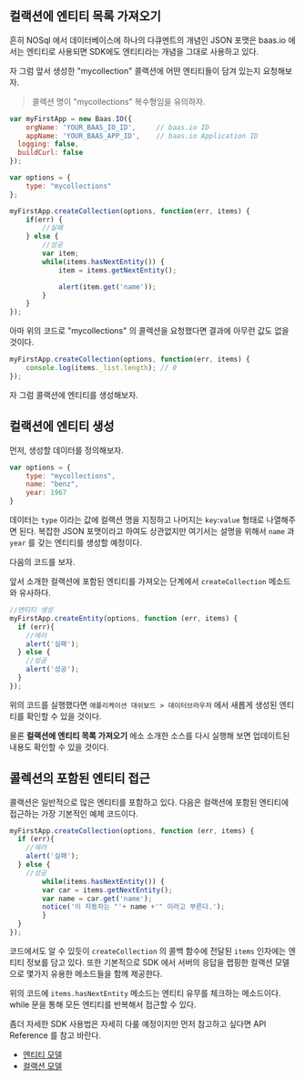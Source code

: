 ## 컬랙션에 엔티티 목록 가져오기

흔히 NOSql 에서 데이터베이스에 하나의 다큐멘트의 개념인 JSON 포맷은 baas.io 에서는 엔티티로 사용되면 SDK에도 엔티티라는 개념을 그대로 사용하고 있다.

자 그럼 앞서 생성한 "mycollection" 콜랙션에 어떤 엔티티들이 담겨 있는지 요청해보자.

> 콜렉션 명이 "mycollections" 복수형임을 유의하자.


``` js
var myFirstApp = new Baas.IO({
	orgName: 'YOUR_BAAS_IO_ID',		// baas.io ID
	appName: 'YOUR_BAAS_APP_ID',	// baas.io Application ID
  logging: false,
  buildCurl: false
});

var options = {
	type: "mycollections"
};

myFirstApp.createCollection(options, function(err, items) {
	if(err) {
		//실패
	} else {
		//성공
		var item;
		while(items.hasNextEntity()) {
			item = items.getNextEntity();

			alert(item.get('name'));
		}
	}
});
```

아마 위의 코드로 "mycollections" 의 콜렉션을 요청했다면 결과에 아무런 값도 없을 것이다.

``` js
myFirstApp.createCollection(options, function(err, items) {
	console.log(items._list.length); // 0
});
```

자 그럼 콜랙션에 엔티티를 생성해보자.

## 컬랙션에 엔티티 생성
먼저, 생성할 데이터를 정의해보자.

``` js
var options = {
	type: "mycollections",
	name: "benz",
	year: 1967
}
```

데이터는 `type` 이라는 값에 컬랙션 명을 지정하고 나머지는 `key`:`value` 형태로 나열해주면 된다. 복잡한 JSON 포맷이라고 하여도 상관없지만 여기서는 설명을 위해서 `name` 과 `year` 를 갖는 엔티티를 생성할 예정이다.

다음의 코드를 보자.

앞서 소개한 컬랙션에 포함된 엔티티를 가져오는 단계에서 `createCollection` 메소드와 유사하다.

``` js
//엔티티 생성
myFirstApp.createEntity(options, function (err, items) {
  if (err){
    //에러
    alert('실패');
  } else {
    //성공
    alert('성공');
  }
});
```

위의 코드를 실행했다면 `애플리케이션 대쉬보드 > 데이터브라우저` 에서 새롭게 생성된 엔티티를 확인할 수 있을 것이다.

물론 **컬랙션에 엔티티 목록 가져오기** 에소 소개한 소스를 다시 실행해 보면 업데이트된 내용도 확인할 수 있을 것이다.


## 콜렉션의 포함된 엔티티 접근

콜랙션은 일반적으로 많은 엔티티를 포함하고 있다. 다음은 컬랙션에 포함된 엔티티에 접근하는 가장 기본적인 예제 코드이다.

``` js
myFirstApp.createCollection(options, function (err, items) {
  if (err){
    //에러
    alert('실패');
  } else {
    //성공
		while(items.hasNextEntity()) {
	    var car = items.getNextEntity();
	    var name = car.get('name');
	    notice('이 자동차는 "'+ name +'" 이라고 부른다.');
		}
  }
});
```

코드에서도 알 수 있듯이 `createCollection` 의 콜백 함수에 전달된 `items` 인자에는 엔티티 정보를 담고 있다. 또한 기본적으로 SDK 에서 서버의 응답을 랩핑한 컬랙션 모델으로 몇가지 유용한 메소드들을 함께 제공한다.

위의 코드에 `items.hasNextEntity` 메소드는 엔티티 유무를 체크하는 메소드이다. while 문을 통해 모든 엔티티를 반복해서 접근할 수 있다.

좀더 자세한 SDK 사용법은 자세히 다룰 예정이지만 먼저 참고하고 싶다면 API Reference 를 참고 바란다.

* [엔티티 모델]()
* [컬랙션 모델]() 